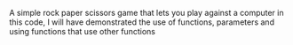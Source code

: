 A simple rock paper scissors game that lets you play against a computer in this code, I will have demonstrated the use of functions, parameters and using functions that use other functions

